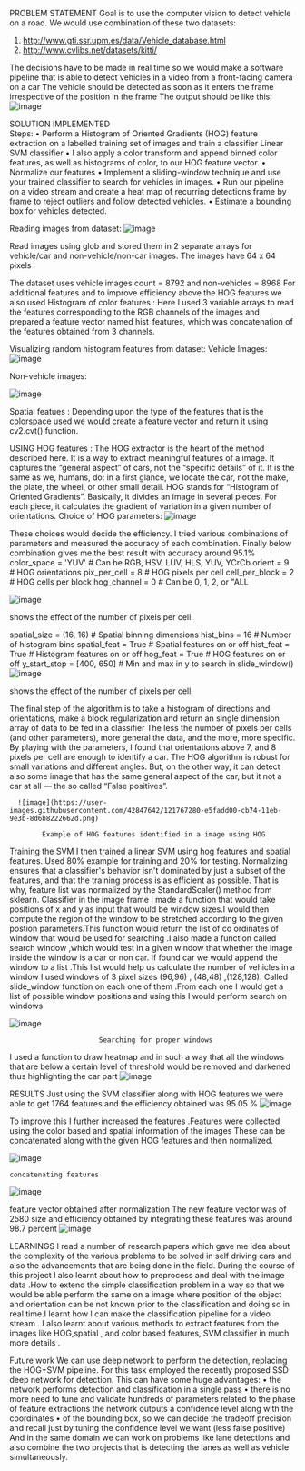 PROBLEM STATEMENT
Goal is to use the computer vision to detect vehicle on a road. We would use combination of these two datasets: 
1.	http://www.gti.ssr.upm.es/data/Vehicle_database.html
2.	http://www.cvlibs.net/datasets/kitti/

The decisions have to be made in real time so we would make a software pipeline that is able to detect vehicles in a video from a front-facing camera on a car
The vehicle should be detected as soon as it enters the frame irrespective of the position in the frame
The output should be like this:
![image](https://user-images.githubusercontent.com/42847642/121767203-869ccd00-cb74-11eb-938a-92043496b91e.png)

 
SOLUTION IMPLEMENTED  
Steps:
• Perform a Histogram of Oriented Gradients (HOG) feature extraction on a labelled training set of images and train a classifier Linear SVM classifier 
• I also apply a color transform and append binned color features, as well as histograms of color, to our HOG feature vector. 
• Normalize our features 
• Implement a sliding-window technique and use your trained classifier to search for vehicles in images. 
• Run our pipeline on a video stream and create a heat map of recurring detections frame by frame to reject outliers and follow detected vehicles. 
• Estimate a bounding box for vehicles detected.

Reading images from dataset:
![image](https://user-images.githubusercontent.com/42847642/121767221-974d4300-cb74-11eb-9d88-d25365afdf21.png)

Read images using glob and stored them in 2 separate arrays for vehicle/car and non-vehicle/non-car images. The images have 64 x 64 pixels

 
The dataset uses vehicle images count = 8792 and non-vehicles = 8968
For additional features and to improve efficiency above the HOG features we also used 
Histogram of color features :
Here I used 3 variable arrays to read the features corresponding to the RGB channels of the images and prepared a feature vector named hist_features, which was concatenation of the features obtained from 3 channels.

Visualizing random histogram features from dataset:
Vehicle Images:
![image](https://user-images.githubusercontent.com/42847642/121767228-a3390500-cb74-11eb-81c4-d54a3f2fda22.png)

 
 
 
 
 
Non-vehicle images:
 
 ![image](https://user-images.githubusercontent.com/42847642/121767236-aaf8a980-cb74-11eb-9f86-dfde5507c74e.png)


Spatial featues :
Depending upon the type of the features that is the colorspace used we would create a feature vector and return it using cv2.cvt() function.

USING HOG features :
The HOG extractor is the heart of the method described here. It is a way to extract meaningful features of a image. It captures the “general aspect” of cars, not the “specific details” of it. It is the same as we, humans, do: in a first glance, we locate the car, not the make, the plate, the wheel, or other small detail.
HOG stands for “Histogram of Oriented Gradients”. Basically, it divides an image in several pieces. For each piece, it calculates the gradient of variation in a given number of orientations.
Choice of HOG parameters:
![image](https://user-images.githubusercontent.com/42847642/121767268-cf548600-cb74-11eb-811e-957a933ff91a.png)

These choices would decide the efficiency. I tried various combinations of parameters and measured the accuracy of each combination. Finally below combination gives me the best result with accuracy around 95.1%
color_space = 'YUV'  # Can be RGB, HSV, LUV, HLS, YUV, YCrCb
orient = 9       # HOG orientations
pix_per_cell = 8   # HOG pixels per cell
cell_per_block = 2  # HOG cells per block
hog_channel = 0         # Can be 0, 1, 2, or "ALL

![image](https://user-images.githubusercontent.com/42847642/121767254-ba77f280-cb74-11eb-947f-e2b5d167c889.png)

 
 shows the effect of the number of pixels per cell.
 
spatial_size = (16, 16) # Spatial binning dimensions
hist_bins = 16    # Number of histogram bins
spatial_feat = True # Spatial features on or off
hist_feat = True # Histogram features on or off
hog_feat = True # HOG features on or off
y_start_stop = [400, 650] # Min and max in y to search in slide_window()
![image](https://user-images.githubusercontent.com/42847642/121767275-daa7b180-cb74-11eb-97bf-9e0557ef2d5b.png)


 
  shows the effect of the number of pixels per cell.
 
The final step of the algorithm is to take a histogram of directions and orientations, make a block regularization and return an single dimension array of data to be fed in a classifier
The less the number of pixels per cells (and other parameters), more general the data, and the more, more specific. By playing with the parameters, I found that orientations above 7, and 8 pixels per cell are enough to identify a car.
The HOG algorithm is robust for small variations and different angles. But, on the other way, it can detect also some image that has the same general aspect of the car, but it not a car at all — the so called “False positives”.

      ![image](https://user-images.githubusercontent.com/42847642/121767280-e5fadd00-cb74-11eb-9e3b-8d6b8222662d.png)

            Example of HOG features identified in a image using HOG
Training the SVM
I then trained a linear SVM using hog features and spatial features. Used 80% example for training and 20% for testing. Normalizing ensures that a classifier's behavior isn't dominated by just a subset of the features, and that the training process is as efficient as possible. That is why, feature list was normalized by the StandardScaler() method from sklearn.
Classifier in the image frame
 I made a function that would take positions of x and y as  input  that would be window sizes.I would then compute the region of the window to be stretched according to the given postion parameters.This function would return the list of co ordinates of window that would be used for searching .I also made a function called search window ,which would test in a given window that whether the image inside the window is a car or non car. If found car we would append the window to a list .This list would help us calculate the number of vehicles in a window
I used windows of  3 pixel sizes (96,96) , (48,48) ,(128,128). Called slide_window function on each one of them .From each one I would get a list of possible window positions and using this I  would perform search on windows

![image](https://user-images.githubusercontent.com/42847642/121767288-ef844500-cb74-11eb-9548-3843d6d192ef.png)

 
                          Searching for proper windows
 
I used a function to draw heatmap and in such a way  that all the windows that are below a certain level of threshold would be removed and darkened thus highlighting the car part
![image](https://user-images.githubusercontent.com/42847642/121767294-fdd26100-cb74-11eb-84bf-96b33ad3dc27.png)

 
RESULTS
Just using the SVM classifier along with HOG features we were able to get 1764 features and the efficiency obtained was 95.05 % 
![image](https://user-images.githubusercontent.com/42847642/121767297-062a9c00-cb75-11eb-98f0-ee8d8476112b.png)


 
To improve this I further increased the features .Features were collected using the color based and spatial information of the images These can be concatenated along with the given HOG features and then normalized.


![image](https://user-images.githubusercontent.com/42847642/121767302-0dea4080-cb75-11eb-8d7a-e1a7221afb99.png)

    concatenating features 
 
 
 ![image](https://user-images.githubusercontent.com/42847642/121767308-13478b00-cb75-11eb-99fa-dcd1cdabe308.png)

   feature vector obtained after normalization 
The new feature vector was of 2580 size and efficiency obtained by integrating these features was around 98.7 percent
![image](https://user-images.githubusercontent.com/42847642/121767316-18a4d580-cb75-11eb-87f1-bfd043057020.png)

 
LEARNINGS 
I read a number of research papers which gave me idea about the complexity of the various problems to be solved in self driving cars and also the advancements that are being done in the field.
During the course of this project I also learnt about how to preprocess and deal with the image data .How to extend the simple classification problem in a way so that we would be able perform the same on a image where position of the object and orientation can be not known prior to the classification and doing so in real time.I learnt how I can make the classification pipeline for a video stream .
I also learnt about various methods to extract features from the images like HOG,spatial , and color based features, SVM classifier in much more details .
 
Future work
We can use deep network to perform the detection,  replacing the HOG+SVM pipeline. For this task employed the recently proposed SSD deep network for detection. This can have some huge advantages:
•	the network performs detection and classification in a single pass
•	there is no more need to tune and validate hundreds of parameters related to the phase of feature extractions the network outputs a confidence level along with the coordinates 
•	of the bounding box, so we can decide the tradeoff precision and recall just by tuning the confidence level we want (less false positive)
And in the same domain we can work on problems like lane detections and also combine the two projects that is detecting the lanes as well as vehicle simultaneously.
 
 
 
 

